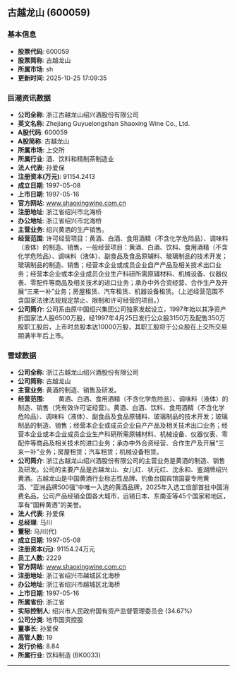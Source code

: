 ## 古越龙山 (600059)

### 基本信息

- **股票代码**: 600059
- **股票简称**: 古越龙山
- **所属市场**: sh
- **更新时间**: 2025-10-25 17:09:35

### 巨潮资讯数据

- **公司全称**: 浙江古越龙山绍兴酒股份有限公司
- **英文名称**: Zhejiang Guyuelongshan Shaoxing Wine Co., Ltd.
- **A股代码**: 600059
- **A股简称**: 古越龙山
- **所属市场**: 上交所
- **所属行业**: 酒、饮料和精制茶制造业
- **法人代表**: 孙爱保
- **注册资本(万元)**: 91154.2413
- **成立日期**: 1997-05-08
- **上市日期**: 1997-05-16
- **官方网站**: www.shaoxingwine.com.cn
- **注册地址**: 浙江省绍兴市北海桥
- **办公地址**: 浙江省绍兴市北海桥
- **主营业务**: 绍兴黄酒的生产销售。
- **经营范围**: 许可经营项目：黄酒、白酒、食用酒精（不含化学危险品）、调味料（液体）的制造、销售。一般经营项目：黄酒、白酒、饮料、食用酒精（不含化学危险品）、调味料（液体）、副食品及食品原辅料、玻璃制品的技术开发；玻璃制品的制造、销售；经营本企业或成员企业自产产品及相关技术出口业务；经营本企业或本企业成员企业生产科研所需原辅材料、机械设备、仪器仪表、零配件等商品及相关技术的进口业务；承办中外合资经营、合作生产及开展“三来一补”业务；房屋租赁、汽车租赁、机器设备租赁。（上述经营范围不含国家法律法规规定禁止、限制和许可经营的项目。）
- **公司简介**: 公司系由原中国绍兴集团公司独家发起设立，1997年始以其净资产折国家法人股6500万股，经1997年4月25日发行公众股3150万及配售350万股职工股后，上市时总股本达10000万股，其职工股将于公众股在上交所交易期满半年后上市。

### 雪球数据

- **公司全称**: 浙江古越龙山绍兴酒股份有限公司
- **公司简称**: 古越龙山
- **主营业务**: 黄酒的制造、销售及研发。
- **经营范围**: 　　黄酒、白酒、食用酒精（不含化学危险品）、调味料（液体）的制造、销售（凭有效许可证经营）。黄酒、白酒、饮料、食用酒精（不含化学危险品）、调味料（液体）、副食品及食品原辅料、玻璃制品的技术开发；玻璃制品的制造、销售；经营本企业或成员企业自产产品及相关技术出口业务；经营本企业或本企业成员企业生产科研所需原辅材料、机械设备、仪器仪表、零配件等商品及相关技术的进口业务；承办中外合资经营、合作生产及开展“三来一补”业务；房屋租赁；汽车租赁；机械设备租赁。
- **公司简介**: 浙江古越龙山绍兴酒股份有限公司的主营业务是黄酒的制造、销售及研发。公司的主要产品是古越龙山、女儿红、状元红、沈永和、鉴湖牌绍兴黄酒。古越龙山是中国黄酒行业标志性品牌、钓鱼台国宾馆国宴专用黄酒、“亚洲品牌500强”中唯一入选的黄酒品牌，2025年入选工信部首批中国消费名品，公司产品经销全国各大城市，远销日本、东南亚等45个国家和地区，享有“国粹黄酒”的美誉。
- **法人代表**: 孙爱保
- **总经理**: 马川
- **董秘**: 马川(代)
- **成立日期**: 1997-05-08
- **注册资本(元)**: 91154.24万元
- **员工人数**: 2229
- **官方网站**: www.shaoxingwine.com.cn
- **注册地址**: 浙江省绍兴市越城区北海桥
- **办公地址**: 浙江省绍兴市越城区北海桥
- **上市日期**: 1997-05-16
- **所属省份**: 浙江省
- **实际控制人**: 绍兴市人民政府国有资产监督管理委员会 (34.67%)
- **公司分类**: 地市国资控股
- **董事长**: 孙爱保
- **高管人数**: 19
- **发行价格**: 8.84
- **所属行业**: 饮料制造 (BK0033)

---